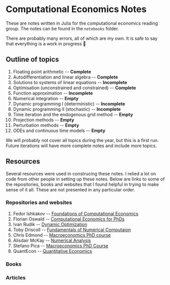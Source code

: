 # Computational Economics Notes

These are notes written in Julia for the computational economics reading group. The notes can be found in the `notebooks` folder. 

There are probably many errors, all of which are my own. It is safe to say that everything is a work in progress 🚧

## Outline of topics

1. Floating point arithmetic -- **Complete**
2. Autodifferentiation and linear algebra -- **Complete**
3. Solutions to systems of linear equations -- **Incomplete**
4. Optimisation (unconstrained and constrained) -- **Complete**
5. Function approximation -- **Incomplete**
6. Numerical integration -- **Empty**
7. Dynamic programming I (deterministic) -- **Incomplete**
8. Dynamic programming II (stochastic) -- **Incomplete**
9. Time iteration and the endogenous grid method -- **Empty**
10. Projection methods -- **Empty**
11. Perturbation methods -- **Empty**
12. ODEs and continuous time models -- **Empty**

We will probably not cover all topics during the year, but this is a first run. Future iterations will have more complete notes and include more topics. 

## Resources

Several resources were used in construcing these notes. I relied a lot on code from other people in setting up these notes. Below are links to some of the repositories, books and websites that I found helpful in trying to make sense of it all. These are not presented in any particular order. 

### Repositories and websites

1. Fedor Ishkakov -- [Foundations of Computational Economics](https://github.com/fediskhakov/CompEcon)
2. Florian Oswald -- [Computational Economics for PhDs](https://github.com/floswald/NumericalMethods)
3. Ivan Rudik -- [Dynamic Optimization](https://github.com/AEM7130/class-repo)
4. Toby Driscoll -- [Fundamentals of Numerical Computaion](http://tobydriscoll.net/fnc-julia/frontmatter.html)
5. Chris Edmond -- [Macroeconomics PhD course](http://www.chrisedmond.net/phd2019.html)
6. Alisdair McKay -- [Numerical Analysis](https://github.com/amckay/EC702)
7. Stefano Pica -- [Macroeconomics PhD Course](https://github.com/stpica/EC702-Fall-TA)
8. QuantEcon -- [Quantitative Economics](https://quantecon.org/lectures/)

### Books

### Articles
